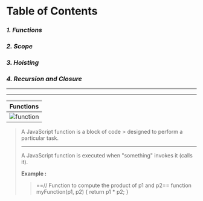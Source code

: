 # **Table of Contents**
### *1. Functions*
### *2. Scope*
### *3. Hoisting*
### *4. Recursion and Closure*

___
___

| **Functions**|
|-|
|![function](https://masteringjs.io/assets/logo.png) |

> A JavaScript function is a block of code > designed to perform a particular task.
> ___
>A JavaScript function is executed when  "something" invokes it (calls it).
>
>
>
> **Example :**
>> ==// Function to compute the product of p1 and p2==
function myFunction(p1, p2) {
  return p1 * p2;
}
